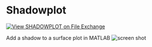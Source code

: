 # Shadowplot
[![View SHADOWPLOT on File Exchange](https://www.mathworks.com/matlabcentral/images/matlab-file-exchange.svg)](https://www.mathworks.com/matlabcentral/fileexchange/6400-shadowplot)

Add a shadow to a surface plot in MATLAB
![screen shot](https://www.mathworks.com/matlabcentral/mlc-downloads/downloads/submissions/6400/versions/3/screenshot.jpg)



